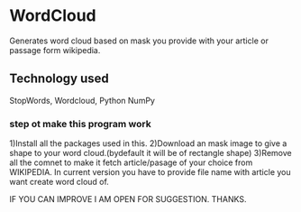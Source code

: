 # WordCloud
Generates word cloud based on mask you provide with your article or passage form wikipedia.

## Technology used
StopWords, Wordcloud, Python NumPy

### step ot make this program work
1)Install all the packages used in this.
2)Download an mask image to give a shape to your word cloud.(bydefault it will be of rectangle shape)
3)Remove all the comnet to make it fetch article/pasage of your choice from WIKIPEDIA.
  In current version you have to provide file name with article you want create word cloud of.
  
  IF YOU CAN IMPROVE I AM OPEN FOR SUGGESTION.
  THANKS.
